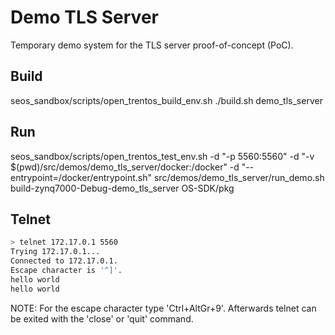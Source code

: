 # Demo TLS Server

Temporary demo system for the TLS server proof-of-concept (PoC).

## Build

seos_sandbox/scripts/open_trentos_build_env.sh ./build.sh demo_tls_server

## Run

seos_sandbox/scripts/open_trentos_test_env.sh -d "-p 5560:5560" -d "-v $(pwd)/src/demos/demo_tls_server/docker:/docker" -d "--entrypoint=/docker/entrypoint.sh" src/demos/demo_tls_server/run_demo.sh build-zynq7000-Debug-demo_tls_server OS-SDK/pkg

## Telnet

```bash
> telnet 172.17.0.1 5560
Trying 172.17.0.1...
Connected to 172.17.0.1.
Escape character is '^]'.
hello world
hello world
```

NOTE: For the escape character type 'Ctrl+AltGr+9'. Afterwards telnet can be exited with the 'close' or 'quit' command.

